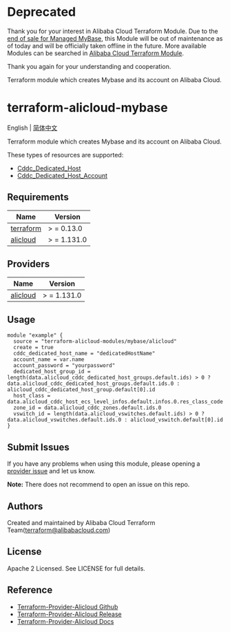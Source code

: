 # Deprecated

Thank you for your interest in Alibaba Cloud Terraform Module. Due to the [end of sale for Managed MyBase](https://www.alibabacloud.com/help/en/apsaradb-for-mybase/latest/notice-stop-selling-mybase-hosted-instances-from-august-31-2023), this Module will be out of maintenance as of today and will be officially taken offline in the future. More available Modules can be searched in [Alibaba Cloud Terraform Module](https://registry.terraform.io/browse/modules?provider=alibaba).

Thank you again for your understanding and cooperation.

Terraform module which creates Mybase and its account on Alibaba Cloud.

terraform-alicloud-mybase
=====================================================================

English | [简体中文](https://github.com/terraform-alicloud-modules/terraform-alicloud-mybase/blob/master/README-CN.md)

Terraform module which creates Mybase and its account on Alibaba Cloud.

These types of resources are supported:

* [Cddc_Dedicated_Host](https://registry.terraform.io/providers/aliyun/alicloud/latest/docs/resources/cddc_dedicated_host)
* [Cddc_Dedicated_Host_Account](https://registry.terraform.io/providers/aliyun/alicloud/latest/docs/resources/cddc_dedicated_host_account)

## Requirements

| Name | Version |
|------|---------|
| <a name="requirement_terraform"></a> [terraform](#requirement\_terraform) | > = 0.13.0 |
| <a name="requirement_alicloud"></a> [alicloud](#requirement\_alicloud) | > = 1.131.0 |

## Providers

| Name | Version |
|------|---------|
| <a name="provider_alicloud"></a> [alicloud](#provider\_alicloud) | > = 1.131.0 |

## Usage

```hcl
module "example" {
  source = "terraform-alicloud-modules/mybase/alicloud"
  create = true
  cddc_dedicated_host_name = "dedicatedHostName"
  account_name = var.name
  account_password = "yourpassword"
  dedicated_host_group_id = length(data.alicloud_cddc_dedicated_host_groups.default.ids) > 0 ? data.alicloud_cddc_dedicated_host_groups.default.ids.0 : alicloud_cddc_dedicated_host_group.default[0].id
  host_class = data.alicloud_cddc_host_ecs_level_infos.default.infos.0.res_class_code
  zone_id = data.alicloud_cddc_zones.default.ids.0
  vswitch_id = length(data.alicloud_vswitches.default.ids) > 0 ? data.alicloud_vswitches.default.ids.0 : alicloud_vswitch.default[0].id
}
```

Submit Issues
-------------
If you have any problems when using this module, please opening
a [provider issue](https://github.com/aliyun/terraform-provider-alicloud/issues/new) and let us know.

**Note:** There does not recommend to open an issue on this repo.

Authors
-------
Created and maintained by Alibaba Cloud Terraform Team(terraform@alibabacloud.com)

License
----
Apache 2 Licensed. See LICENSE for full details.

Reference
---------

* [Terraform-Provider-Alicloud Github](https://github.com/aliyun/terraform-provider-alicloud)
* [Terraform-Provider-Alicloud Release](https://releases.hashicorp.com/terraform-provider-alicloud/)
* [Terraform-Provider-Alicloud Docs](https://registry.terraform.io/providers/aliyun/alicloud/latest/docs)